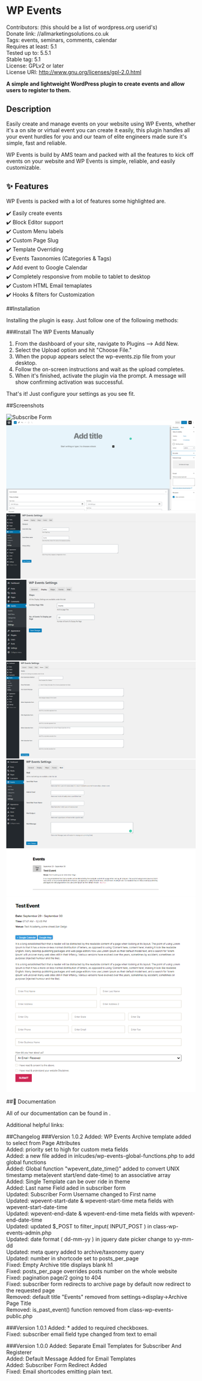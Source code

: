 # WP Events
Contributors: (this should be a list of wordpress.org userid's)<br>
Donate link: //allmarketingsolutions.co.uk<br>
Tags: events, seminars, comments, calendar<br>
Requires at least: 5.1<br>
Tested up to: 5.5.1<br>
Stable tag: 5.1<br>
License: GPLv2 or later<br>
License URI: http://www.gnu.org/licenses/gpl-2.0.html

**A simple and lightweight WordPress plugin to create events and allow users to register to them.**

## Description

Easily create and manage events on your website using WP Events, whether it's a on site or virtual event you can create it easily, this plugin handles all your event hurdles for you and our team of elite engineers made sure it's simple, fast and reliable.

WP Events is build by AMS team and packed with all the features to kick off events on your website and WP Events is simple, reliable, and easily customizable.

## ✨ Features

WP Events is packed with a lot of features some highlighted are.

✔️ Easily create events<br>
✔️ Block Editor support<br>
✔️ Custom Menu labels<br>
✔️ Custom Page Slug<br>
✔️ Template Overriding<br>
✔️ Events Taxonomies (Categories & Tags)<br>
✔️ Add event to Google Calendar<br>
✔️ Completely responsive from mobile to tablet to desktop<br>
✔️ Custom HTML Email temaplates<br>
✔️ Hooks & filters for Customization<br>

##Installation

Installing the plugin is easy. Just follow one of the following methods:

[comment]: <> (###Install The Wp Events from within WordPress)

[comment]: <> (1. Visit the plugins page within your dashboard and select ‘Add New’)

[comment]: <> (2. Search for “WP Events”)

[comment]: <> (3. Activate The WP Events from your Plugins page)

[comment]: <> (4. You're done!)

###Install The WP Events Manually

1. From the dashboard of your site, navigate to Plugins --> Add New.
2. Select the Upload option and hit "Choose File."
3. When the popup appears select the wp-events.zip file from your desktop.
4. Follow the on-screen instructions and wait as the upload completes.
5. When it's finished, activate the plugin via the prompt. A message will show confirming activation was successful.

That's it! Just configure your settings as you see fit.

##Screenshots

![Subscribe Form](https://i.imgur.com/mzUDjCF.png)
![Add Event Screen](assets/Screenshot_2.png)
![General Settings](assets/Screenshot_3.png)
![Display Settings](assets/Screenshot_4.png)
![Forms Settings](assets/Screenshot_5.png)
![Event Archive Page](assets/Screenshot_6.png)
![Event Single Page](assets/Screenshot_7.png)
![Form Entries Page](assets/Screenshot_8.png)

##📃 Documentation

All of our documentation can be found in .

Additional helpful links:

##Changelog
###Version 1.0.2
Added:   WP Events Archive template added to select from Page Attributes<br>
Added:   priority set to high for custom meta fields<br>
Added:   a new file added in inlcudes/wp-events-global-functions.php to add global functions<br>
Added:   Global function "wpevent_date_time()" added to convert UNIX timestamp meta(event start/end date-time) to an associative array<br>
Added:   Single Template can be over ride in theme<br>
Added:   Last name Field aded in subscriber form<br>
Updated: Subscriber Form Username changed to First name<br>
Updated: wpevent-start-date & wpevent-start-time meta fields with wpevent-start-date-time<br>
Updated: wpevent-end-date & wpevent-end-time meta fields with wpevent-end-date-time<br>
Updated: updated $_POST to filter_input( INPUT_POST ) in class-wp-events-admin.php<br>
Updated: date format ( dd-mm-yy ) in jquery date picker change to yy-mm-dd<br>
Updated: meta query added to archive/taxonomy query<br>
Updated: number in shortcode set to posts_per_page<br>
Fixed:   Empty Archive title displays blank h1<br>
Fixed:   posts_per_page overrides posts number on the whole website<br>
Fixed:   pagination page/2 going to 404<br>
Fixed:   subscriber form redirects to archive page by default now redirect to the requested page<br>
Removed: default title "Events" removed from settings->display->Archive Page Title<br>
Removed: is_past_event() function removed from class-wp-events-public.php<br>

###Version 1.0.1
Added: * added to required checkboxes.<br>
Fixed: subscriber email field type changed from text to email

###Version 1.0.0
Added: Separate Email Templates for Subscriber And Registerer<br>
Added: Default Message Added for Email Templates<br>
Added: Subscriber Form Redirect Added<br>
Fixed: Email shortcodes emitting plain text.<br>
